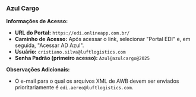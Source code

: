 
### **Azul Cargo**

**Informações de Acesso:**

* **URL do Portal:** `https://edi.onlineapp.com.br/` 
* **Caminho de Acesso:** Após acessar o link, selecionar "Portal EDI" e, em seguida, "Acessar AD Azul".
* **Usuário:** `cristiano.silva@luftlogistics.com` 
* **Senha Padrão (primeiro acesso):** `Azul@azulcargo@2025` 

**Observações Adicionais:**

* O e-mail para o qual os arquivos XML de AWB devem ser enviados prioritariamente é `edi.aereo@luftlogistics.com`.
